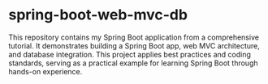 # spring-boot-web-mvc-db
This repository contains my Spring Boot application from a comprehensive tutorial. It demonstrates building a Spring Boot app, web MVC architecture, and database integration. This project applies best practices and coding standards, serving as a practical example for learning Spring Boot through hands-on experience.

